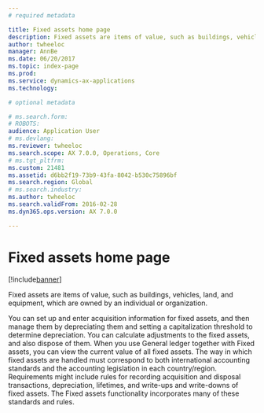 ```yaml
---
# required metadata

title: Fixed assets home page
description: Fixed assets are items of value, such as buildings, vehicles, land, and equipment, which are owned by an individual or organization.
author: twheeloc
manager: AnnBe
ms.date: 06/20/2017
ms.topic: index-page
ms.prod: 
ms.service: dynamics-ax-applications
ms.technology: 

# optional metadata

# ms.search.form: 
# ROBOTS: 
audience: Application User
# ms.devlang: 
ms.reviewer: twheeloc
ms.search.scope: AX 7.0.0, Operations, Core
# ms.tgt_pltfrm: 
ms.custom: 21481
ms.assetid: d6bb2f19-73b9-43fa-8042-b530c75896bf
ms.search.region: Global
# ms.search.industry: 
ms.author: twheeloc
ms.search.validFrom: 2016-02-28
ms.dyn365.ops.version: AX 7.0.0

---
```


# Fixed assets home page

[!include[banner](../includes/banner.md)]


Fixed assets are items of value, such as buildings, vehicles, land, and equipment, which are owned by an individual or organization. 

You can set up and enter acquisition information for fixed assets, and then manage them by depreciating them and setting a capitalization threshold to determine depreciation. You can calculate adjustments to the fixed assets, and also dispose of them. When you use General ledger together with Fixed assets, you can view the current value of all fixed assets. The way in which fixed assets are handled must correspond to both international accounting standards and the accounting legislation in each country/region. Requirements might include rules for recording acquisition and disposal transactions, depreciation, lifetimes, and write-ups and write-downs of fixed assets. The Fixed assets functionality incorporates many of these standards and rules.





